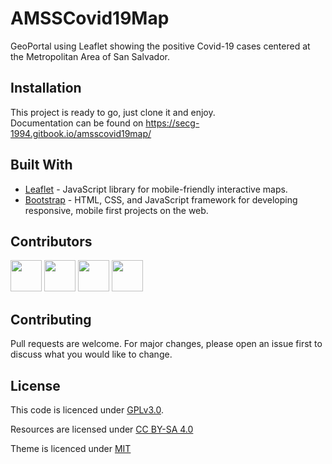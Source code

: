# AMSSCovid19Map
GeoPortal using Leaflet showing the positive Covid-19 cases centered at the Metropolitan Area of San Salvador.

## Installation

This project is ready to go, just clone it and enjoy. <br /> Documentation can be found on
https://secg-1994.gitbook.io/amsscovid19map/

## Built With
* [Leaflet](https://leafletjs.com/) - JavaScript library for mobile-friendly interactive maps.
* [Bootstrap](https://getbootstrap.com/) - HTML, CSS, and JavaScript framework for developing responsive, mobile first projects on the web.

## Contributors
<a href="https://github.com/salvadorc94/"><img src="https://github.com/salvadorc94.png" width="50px" height="50px"/></a>
<a href="https://github.com/MarleneBarahona/"><img src="https://github.com/MarleneBarahona.png" width="50px" height="50px"/></a>
<a href="https://github.com/Cmagana6/"><img src="https://github.com/Cmagana6.png" width="50px" height="50px"/></a>
<a href="https://github.com/JorgeAzzuFranco/"><img src="https://github.com/JorgeAzzuFranco.png" width="50px" height="50px"/></a>

## Contributing
Pull requests are welcome. For major changes, please open an issue first to discuss what you would like to change.

## License
This code is licenced under [GPLv3.0](https://choosealicense.com/licenses/gpl-3.0/).

Resources are licensed under [CC BY-SA 4.0](https://creativecommons.org/licenses/by-sa/4.0/)

Theme is licenced under [MIT](https://choosealicense.com/licenses/mit/)
